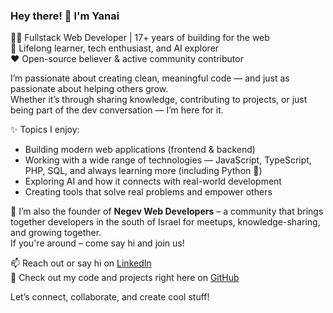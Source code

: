 ### Hey there! 👋 I'm Yanai

🧑‍💻 Fullstack Web Developer | 17+ years of building for the web  
🌱 Lifelong learner, tech enthusiast, and AI explorer  
❤️ Open-source believer & active community contributor

I’m passionate about creating clean, meaningful code — and just as passionate about helping others grow.  
Whether it’s through sharing knowledge, contributing to projects, or just being part of the dev conversation — I’m here for it.

✨ Topics I enjoy:
- Building modern web applications (frontend & backend)
- Working with a wide range of technologies — JavaScript, TypeScript, PHP, SQL, and always learning more (including Python 🐍)
- Exploring AI and how it connects with real-world development
- Creating tools that solve real problems and empower others

👥 I’m also the founder of **Negev Web Developers** – a community that brings together developers in the south of Israel for meetups, knowledge-sharing, and growing together.  
If you're around – come say hi and join us!

📫 Reach out or say hi on [LinkedIn](https://www.linkedin.com/in/yanaiedri/)  
📁 Check out my code and projects right here on [GitHub](https://github.com/yanai101/)

Let’s connect, collaborate, and create cool stuff!




<!--
**yanai101/yanai101** is a ✨ _special_ ✨ repository because its `README.md` (this file) appears on your GitHub profile.

Here are some ideas to get you started:

- 🔭 I’m currently working on ...
- 🌱 I’m currently learning ...
- 👯 I’m looking to collaborate on ...
- 🤔 I’m looking for help with ...
- 💬 Ask me about ...
- 📫 How to reach me: ...
- 😄 Pronouns: ...
- ⚡ Fun fact: ...
-->
